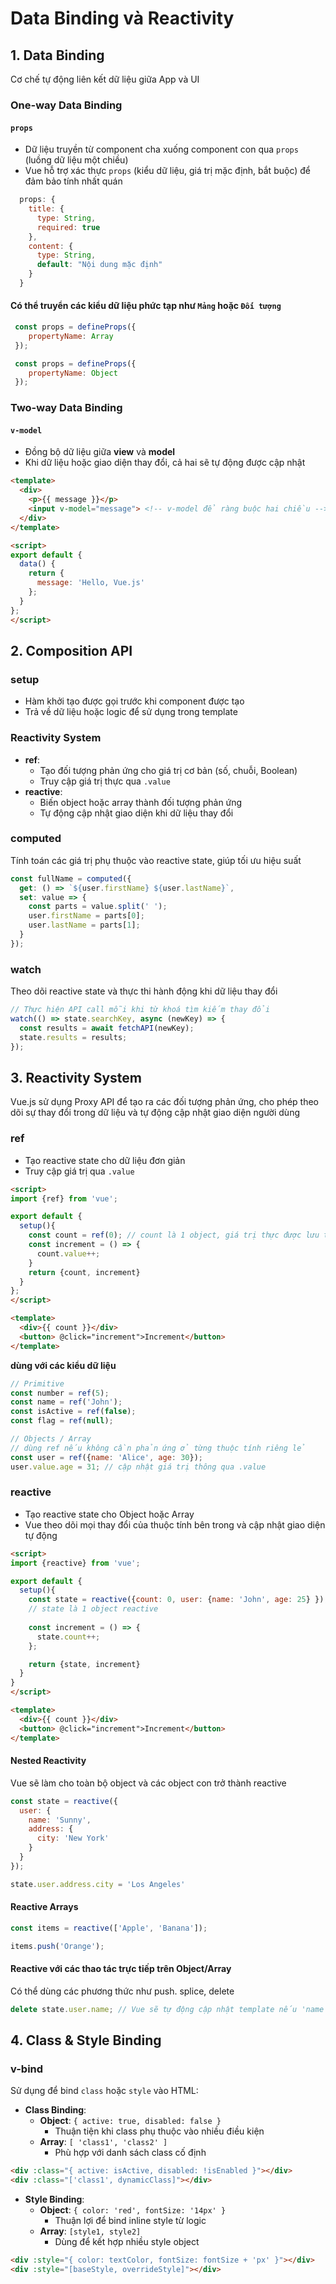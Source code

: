 # Data Binding và Reactivity

## 1. Data Binding
Cơ chế tự động liên kết dữ liệu giữa App và UI

### One-way Data Binding
#### `props`
  - Dữ liệu truyền từ component cha xuống component con qua `props` (luồng dữ liệu một chiều)
  - Vue hỗ trợ xác thực `props` (kiểu dữ liệu, giá trị mặc định, bắt buộc) để đảm bảo tính nhất quán
```js
  props: {
    title: {
      type: String,
      required: true
    },
    content: {
      type: String,
      default: "Nội dung mặc định"
    }
  }
```

#### Có thể truyển các kiểu dữ liệu phức tạp như `Mảng` hoặc `Đối tượng`
```js
 const props = defineProps({
    propertyName: Array
 });
```
```js
 const props = defineProps({
    propertyName: Object
 });
```

### Two-way Data Binding
#### `v-model`
  - Đồng bộ dữ liệu giữa **view** và **model**
  - Khi dữ liệu hoặc giao diện thay đổi, cả hai sẽ tự động được cập nhật
```html
<template>
  <div>
    <p>{{ message }}</p>
    <input v-model="message"> <!-- v-model để ràng buộc hai chiều -->
  </div>
</template>

<script>
export default {
  data() {
    return {
      message: 'Hello, Vue.js'
    };
  }
};
</script>
```

## 2. Composition API
### setup
- Hàm khởi tạo được gọi trước khi component được tạo
- Trả về dữ liệu hoặc logic để sử dụng trong template

### Reactivity System
- **ref**:
  - Tạo đối tượng phản ứng cho giá trị cơ bản (số, chuỗi, Boolean)
  - Truy cập giá trị thực qua `.value`
- **reactive**:
  - Biến object hoặc array thành đối tượng phản ứng
  - Tự động cập nhật giao diện khi dữ liệu thay đổi

### computed
Tính toán các giá trị phụ thuộc vào reactive state, giúp tối ưu hiệu suất
```js
const fullName = computed({
  get: () => `${user.firstName} ${user.lastName}`,
  set: value => {
    const parts = value.split(' ');
    user.firstName = parts[0];
    user.lastName = parts[1];
  }
});
```

### watch
Theo dõi reactive state và thực thi hành động khi dữ liệu thay đổi
```js
// Thực hiện API call mỗi khi từ khoá tìm kiếm thay đổi
watch(() => state.searchKey, async (newKey) => {
  const results = await fetchAPI(newKey);
  state.results = results;
});
```

## 3. Reactivity System
Vue.js sử dụng Proxy API để tạo ra các đối tượng phản ứng, cho phép theo dõi sự thay đổi trong dữ liệu và tự động cập nhật giao diện người dùng
### ref
- Tạo reactive state cho dữ liệu đơn giản
- Truy cập giá trị qua `.value`
```html
<script>
import {ref} from 'vue';

export default {
  setup(){
    const count = ref(0); // count là 1 object, giá trị thực được lưu trữ trong thuộc tính .value
    const increment = () => {
      count.value++;
    }
    return {count, increment}
  }
};
</script>

<template>
  <div>{{ count }}</div>
  <button> @click="increment">Increment</button>
</template>
```

**dùng với các kiểu dữ liệu**
```js
// Primitive
const number = ref(5);
const name = ref('John');
const isActive = ref(false);
const flag = ref(null);

// Objects / Array
// dùng ref nếu không cần phản ứng ở từng thuộc tính riêng lẻ
const user = ref({name: 'Alice', age: 30});
user.value.age = 31; // cập nhật giá trị thông qua .value
```

### reactive
- Tạo reactive state cho Object hoặc Array
- Vue theo dõi mọi thay đổi của thuộc tính bên trong và cập nhật giao diện tự động
```html
<script>
import {reactive} from 'vue';

export default {
  setup(){
    const state = reactive({count: 0, user: {name: 'John', age: 25} });
    // state là 1 object reactive
    
    const increment = () => {
      state.count++; 
    };

    return {state, increment}
  }
}
</script>

<template>
  <div>{{ count }}</div>
  <button> @click="increment">Increment</button>
</template>
```

#### Nested Reactivity
Vue sẽ làm cho toàn bộ object và các object con trở thành reactive
```js
const state = reactive({
  user: {
    name: 'Sunny',
    address: {
      city: 'New York'
    }
  }
});

state.user.address.city = 'Los Angeles' 
```

#### Reactive Arrays
```js
const items = reactive(['Apple', 'Banana']);

items.push('Orange');
```

#### Reactive với các thao tác trực tiếp trên Object/Array
Có thể dùng các phương thức như push. splice, delete
```js
delete state.user.name; // Vue sẽ tự động cập nhật template nếu 'name' được sử dụng
```

## 4. Class & Style Binding
### v-bind
Sử dụng để bind `class` hoặc `style` vào HTML:
- **Class Binding**:
  - **Object**: `{ active: true, disabled: false }`
    - Thuận tiện khi class phụ thuộc vào nhiều điều kiện
  - **Array**: `[ 'class1', 'class2' ]`
    - Phù hợp với danh sách class cố định
```html
<div :class="{ active: isActive, disabled: !isEnabled }"></div>
<div :class="['class1', dynamicClass]"></div>
```
- **Style Binding**:
  - **Object**: `{ color: 'red', fontSize: '14px' }`
    - Thuận lợi để bind inline style từ logic 
  - **Array**: `[style1, style2]`
    - Dùng để kết hợp nhiều style object
```html
<div :style="{ color: textColor, fontSize: fontSize + 'px' }"></div>
<div :style="[baseStyle, overrideStyle]"></div>
```